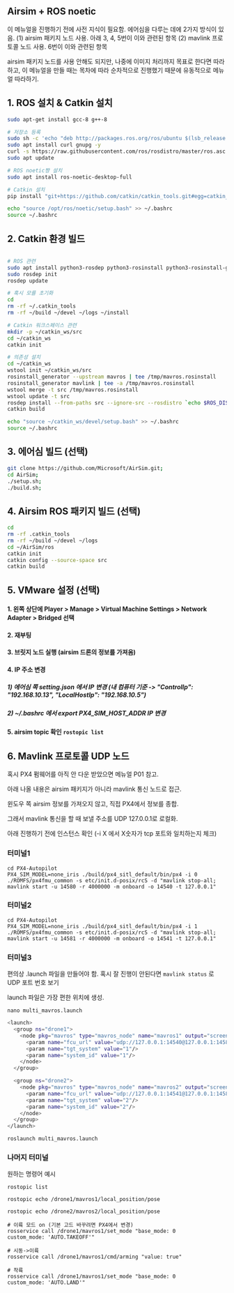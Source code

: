 Airsim + ROS noetic
---

이 메뉴얼을 진행하기 전에 사전 지식이 필요함.
에어심을 다루는 데에 2가지 방식이 있음.
(1) airsim 패키지 노드 사용. 아래 3, 4, 5번이 이와 관련된 항목
(2) mavlink 프로토콜 노드 사용. 6번이 이와 관련된 항목

airsim 패키지 노드를 사용 안해도 되지만, 나중에 이미지 처리까지 목표로 한다면 따라하고, 
이 메뉴얼을 만들 때는 목차에 따라 순차적으로 진행했기 때문에 유동적으로 메뉴얼 따라하기.

## 1. ROS 설치 & Catkin 설치
```bash
sudo apt-get install gcc-8 g++-8

# 저장소 등록
sudo sh -c 'echo "deb http://packages.ros.org/ros/ubuntu $(lsb_release -sc) main" > /etc/apt/sources.list.d/ros-latest.list'
sudo apt install curl gnupg -y
curl -s https://raw.githubusercontent.com/ros/rosdistro/master/ros.asc | sudo apt-key add -
sudo apt update

# ROS noetic짱 설치
sudo apt install ros-noetic-desktop-full

# Catkin 설치
pip install "git+https://github.com/catkin/catkin_tools.git#egg=catkin_tools"

echo "source /opt/ros/noetic/setup.bash" >> ~/.bashrc
source ~/.bashrc

```

## 2. Catkin 환경 빌드
```bash

# ROS 관련
sudo apt install python3-rosdep python3-rosinstall python3-rosinstall-generator python3-wstool build-essential
sudo rosdep init
rosdep update

# 혹시 모를 초기화
cd
rm -rf ~/.catkin_tools
rm -rf ~/build ~/devel ~/logs ~/install

# Catkin 워크스페이스 관련
mkdir -p ~/catkin_ws/src
cd ~/catkin_ws
catkin init

# 의존성 설치
cd ~/catkin_ws
wstool init ~/catkin_ws/src
rosinstall_generator --upstream mavros | tee /tmp/mavros.rosinstall
rosinstall_generator mavlink | tee -a /tmp/mavros.rosinstall
wstool merge -t src /tmp/mavros.rosinstall
wstool update -t src
rosdep install --from-paths src --ignore-src --rosdistro `echo $ROS_DISTRO` -y
catkin build

echo "source ~/catkin_ws/devel/setup.bash" >> ~/.bashrc
source ~/.bashrc
```


## 3. 에어심 빌드 (선택)
```bash
git clone https://github.com/Microsoft/AirSim.git;
cd AirSim;
./setup.sh;
./build.sh;

```

## 4. Airsim ROS 패키지 빌드 (선택)
```bash
cd 
rm -rf .catkin_tools
rm -rf ~/build ~/devel ~/logs
cd ~/AirSim/ros
catkin init
catkin config --source-space src
catkin build
```

## 5. VMware 설정 (선택)
#### 1. 왼쪽 상단에 Player > Manage > Virtual Machine Settings > Network Adapter > Bridged 선택
#### 2. 재부팅
#### 3. 브릿지 노드 실행 (airsim 드론의 정보를 가져옴)
#### 4. IP 주소 변경
##### 1) 에어심 쪽 setting.json 에서 IP 변경 (내 컴퓨터 기준 -> "ControlIp": "192.168.10.13", "LocalHostIp": "192.168.10.5")
##### 2) ~/.bashrc 에서 export PX4_SIM_HOST_ADDR IP 변경
####  5. airsim topic 확인 ```rostopic list```

## 6. Mavlink 프로토콜 UDP 노드

혹시 PX4 펌웨어를 아직 안 다운 받았으면 메뉴얼 P01 참고.

아래 나올 내용은 airsim 패키지가 아니라 mavlink 통신 노드로 접근.

윈도우 쪽 airsim 정보를 가져오지 않고, 직접 PX4에서 정보를 종합.

그래서 mavlink 통신을 할 때 보낼 주소를 UDP 127.0.0.1로 로컬화.

아래 진행하기 전에 인스턴스 확인 (-i X 에서 X숫자가 tcp 포트와 일치하는지 체크)

### 터미널1
```
cd PX4-Autopilot
PX4_SIM_MODEL=none_iris ./build/px4_sitl_default/bin/px4 -i 0 ./ROMFS/px4fmu_common -s etc/init.d-posix/rcS -d "mavlink stop-all; mavlink start -u 14580 -r 4000000 -m onboard -o 14540 -t 127.0.0.1"
```

### 터미널2
```
cd PX4-Autopilot
PX4_SIM_MODEL=none_iris ./build/px4_sitl_default/bin/px4 -i 1 ./ROMFS/px4fmu_common -s etc/init.d-posix/rcS -d "mavlink stop-all; mavlink start -u 14581 -r 4000000 -m onboard -o 14541 -t 127.0.0.1"
```

### 터미널3
편의상 .launch 파일을 만들어야 함.
혹시 잘 진행이 안된다면 ```mavlink status``` 로 UDP 포트 번호 보기

launch 파일은 가장 편한 위치에 생성.
```
nano multi_mavros.launch
```

```bash
<launch>
  <group ns="drone1">
    <node pkg="mavros" type="mavros_node" name="mavros1" output="screen">
      <param name="fcu_url" value="udp://127.0.0.1:14540@127.0.0.1:14580" />
      <param name="tgt_system" value="1"/>
      <param name="system_id" value="1"/>
    </node>
  </group>

  <group ns="drone2">
    <node pkg="mavros" type="mavros_node" name="mavros2" output="screen">
      <param name="fcu_url" value="udp://127.0.0.1:14541@127.0.0.1:14581" />
      <param name="tgt_system" value="2"/>
      <param name="system_id" value="2"/>
    </node>
  </group>
</launch>
```

```
roslaunch multi_mavros.launch
```

### 나머지 터미널

원하는 명령어 예시

```
rostopic list
```

```
rostopic echo /drone1/mavros1/local_position/pose
```

```
rostopic echo /drone2/mavros2/local_position/pose
```

```
# 이륙 모드 on (기본 고드 바꾸려면 PX4에서 변경)
rosservice call /drone1/mavros1/set_mode "base_mode: 0
custom_mode: 'AUTO.TAKEOFF'"

# 시동->이륙
rosservice call /drone1/mavros1/cmd/arming "value: true"

# 착륙
rosservice call /drone1/mavros1/set_mode "base_mode: 0 
custom_mode: 'AUTO.LAND'"
```